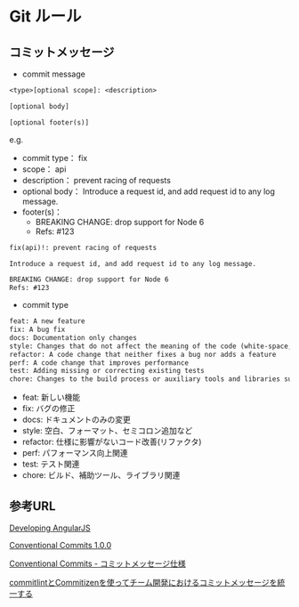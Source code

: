 # Git ルール

## コミットメッセージ

- commit message

```txt
<type>[optional scope]: <description>

[optional body]

[optional footer(s)]
```

e.g.  

- commit type： fix
- scope： api
- description： prevent racing of requests
- optional body： Introduce a request id, and add request id to any log message.
- footer(s)：
  - BREAKING CHANGE: drop support for Node 6
  - Refs: #123

```txt
fix(api)!: prevent racing of requests

Introduce a request id, and add request id to any log message.

BREAKING CHANGE: drop support for Node 6
Refs: #123
```

- commit type

```txt
feat: A new feature
fix: A bug fix
docs: Documentation only changes 
style: Changes that do not affect the meaning of the code (white-space, formatting, missing semi-colons, etc)
refactor: A code change that neither fixes a bug nor adds a feature
perf: A code change that improves performance
test: Adding missing or correcting existing tests
chore: Changes to the build process or auxiliary tools and libraries such as documentation generation
```

- feat: 新しい機能
- fix: バグの修正
- docs: ドキュメントのみの変更
- style: 空白、フォーマット、セミコロン追加など
- refactor: 仕様に影響がないコード改善(リファクタ)
- perf: パフォーマンス向上関連
- test: テスト関連
- chore: ビルド、補助ツール、ライブラリ関連

## 参考URL

[Developing AngularJS](https://github.com/angular/angular.js/blob/master/DEVELOPERS.md#type)

[Conventional Commits 1.0.0](https://www.conventionalcommits.org/ja/v1.0.0/)  

[Conventional Commits - コミットメッセージ仕様](https://zenn.dev/sumiren/articles/418f593dbbf601)  

[commitlintとCommitizenを使ってチーム開発におけるコミットメッセージを統一する](https://zenn.dev/horitaka/articles/commit-message-rules)
